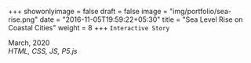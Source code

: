 +++
showonlyimage = false
draft = false
image = "img/portfolio/sea-rise.png"
date = "2016-11-05T19:59:22+05:30"
title = "Sea Level Rise on Coastal Cities"
weight = 8
+++
`Interactive Story`

March, 2020  
*HTML, CSS, JS, P5.js*
